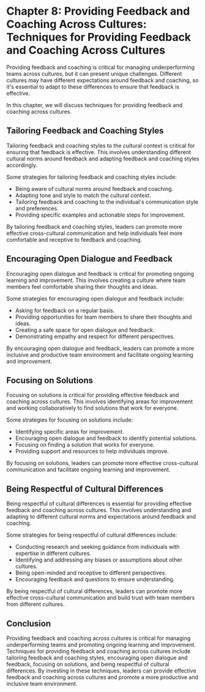 Chapter 8: Providing Feedback and Coaching Across Cultures: Techniques for Providing Feedback and Coaching Across Cultures
==========================================================================================================================

Providing feedback and coaching is critical for managing underperforming teams across cultures, but it can present unique challenges. Different cultures may have different expectations around feedback and coaching, so it's essential to adapt to these differences to ensure that feedback is effective.

In this chapter, we will discuss techniques for providing feedback and coaching across cultures.

Tailoring Feedback and Coaching Styles
--------------------------------------

Tailoring feedback and coaching styles to the cultural context is critical for ensuring that feedback is effective. This involves understanding different cultural norms around feedback and adapting feedback and coaching styles accordingly.

Some strategies for tailoring feedback and coaching styles include:

* Being aware of cultural norms around feedback and coaching.
* Adapting tone and style to match the cultural context.
* Tailoring feedback and coaching to the individual's communication style and preferences.
* Providing specific examples and actionable steps for improvement.

By tailoring feedback and coaching styles, leaders can promote more effective cross-cultural communication and help individuals feel more comfortable and receptive to feedback and coaching.

Encouraging Open Dialogue and Feedback
--------------------------------------

Encouraging open dialogue and feedback is critical for promoting ongoing learning and improvement. This involves creating a culture where team members feel comfortable sharing their thoughts and ideas.

Some strategies for encouraging open dialogue and feedback include:

* Asking for feedback on a regular basis.
* Providing opportunities for team members to share their thoughts and ideas.
* Creating a safe space for open dialogue and feedback.
* Demonstrating empathy and respect for different perspectives.

By encouraging open dialogue and feedback, leaders can promote a more inclusive and productive team environment and facilitate ongoing learning and improvement.

Focusing on Solutions
---------------------

Focusing on solutions is critical for providing effective feedback and coaching across cultures. This involves identifying areas for improvement and working collaboratively to find solutions that work for everyone.

Some strategies for focusing on solutions include:

* Identifying specific areas for improvement.
* Encouraging open dialogue and feedback to identify potential solutions.
* Focusing on finding a solution that works for everyone.
* Providing support and resources to help individuals improve.

By focusing on solutions, leaders can promote more effective cross-cultural communication and facilitate ongoing learning and improvement.

Being Respectful of Cultural Differences
----------------------------------------

Being respectful of cultural differences is essential for providing effective feedback and coaching across cultures. This involves understanding and adapting to different cultural norms and expectations around feedback and coaching.

Some strategies for being respectful of cultural differences include:

* Conducting research and seeking guidance from individuals with expertise in different cultures.
* Identifying and addressing any biases or assumptions about other cultures.
* Being open-minded and receptive to different perspectives.
* Encouraging feedback and questions to ensure understanding.

By being respectful of cultural differences, leaders can promote more effective cross-cultural communication and build trust with team members from different cultures.

Conclusion
----------

Providing feedback and coaching across cultures is critical for managing underperforming teams and promoting ongoing learning and improvement. Techniques for providing feedback and coaching across cultures include tailoring feedback and coaching styles, encouraging open dialogue and feedback, focusing on solutions, and being respectful of cultural differences. By investing in these techniques, leaders can provide effective feedback and coaching across cultures and promote a more productive and inclusive team environment.
